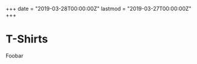 +++
date = "2019-03-28T00:00:00Z"
lastmod = "2019-03-27T00:00:00Z"
+++

T-Shirts
========

Foobar


